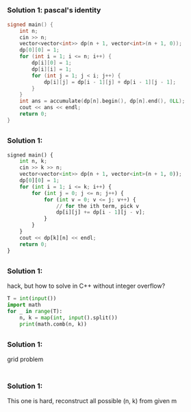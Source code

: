 


##

### Solution 1:  pascal's identity

```cpp
signed main() {
    int n;
    cin >> n;
    vector<vector<int>> dp(n + 1, vector<int>(n + 1, 0));
    dp[0][0] = 1;
    for (int i = 1; i <= n; i++) {
        dp[i][0] = 1;
        dp[i][i] = 1;
        for (int j = 1; j < i; j++) {
            dp[i][j] = dp[i - 1][j] + dp[i - 1][j - 1];
        }
    }
    int ans = accumulate(dp[n].begin(), dp[n].end(), 0LL);
    cout << ans << endl;
    return 0;
}
```

##

### Solution 1: 

```py
signed main() {
    int n, k;
    cin >> k >> n;
    vector<vector<int>> dp(n + 1, vector<int>(n + 1, 0));
    dp[0][0] = 1;
    for (int i = 1; i <= k; i++) {
        for (int j = 0; j <= n; j++) {
            for (int v = 0; v <= j; v++) {
                // for the ith term, pick v
                dp[i][j] += dp[i - 1][j - v];
            }
        }
    }
    cout << dp[k][n] << endl;
    return 0;
}
```

##

### Solution 1: 

hack, but how to solve in C++ without integer overflow? 

```py
T = int(input())
import math
for _ in range(T):
	n, k = map(int, input().split())
	print(math.comb(n, k))
```

##

### Solution 1: 

grid problem

```py

```


##

### Solution 1: 

This one is hard, reconstruct all possible (n, k) from given m

```py

```